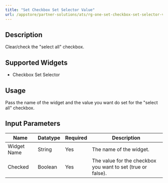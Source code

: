```yaml
---
title: "Set Checkbox Set Selector Value"
url: /appstore/partner-solutions/ats/rg-one-set-checkbox-set-selector-value-all/
---
```


## Description

Clear/check the "select all" checkbox.

## Supported Widgets

* Checkbox Set Selector

## Usage

Pass the name of the widget and the value you want do set for the "select all" checkbox.

## Input Parameters

Name | Datatype | Required | Description
---- | -------- | ------- |---------------
Widget Name | String | Yes | The name of the widget.
Checked | Boolean | Yes | The value for the checkbox you want to set (true or false).
